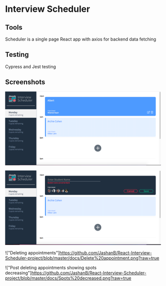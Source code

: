 # Interview Scheduler

## Tools 
Scheduler is a single page React app with axios for backend data fetching

## Testing
Cypress and Jest testing 

## Screenshots

!["Main page with appointment on hover options"](https://github.com/JashanB/React-Interview-Scheduler-project/blob/master/docs/Hover%20appointment.png?raw=true)

!["Edit form with input requirements"](https://github.com/JashanB/React-Interview-Scheduler-project/blob/master/docs/Create%20appointment.png?raw=true)

!["Deleting appointments"]https://github.com/JashanB/React-Interview-Scheduler-project/blob/master/docs/Delete%20appointment.png?raw=true

!["Post deleting appointments showing spots decreasing"]https://github.com/JashanB/React-Interview-Scheduler-project/blob/master/docs/Spots%20decreased.png?raw=true
